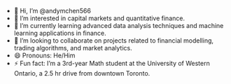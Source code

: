 - 👋 Hi, I’m @andymchen566
- 👀 I’m interested in capital markets and quantitative finance.
- 🌱 I’m currently learning advanced data analysis techniques and machine learning applications in finance.
- 💞️ I’m looking to collaborate on projects related to financial modelling, trading algorithms, and market analytics.
- 😄 Pronouns: He/Him
- ⚡ Fun fact: I’m a 3rd-year Math student at the University of Western Ontario, a 2.5 hr drive from downtown Toronto. 

<!---
andymchen566/andymchen566 is a ✨ special ✨ repository because its `README.md` (this file) appears on your GitHub profile.
You can click the Preview link to take a look at your changes.
--->
